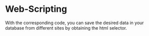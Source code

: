 # Web-Scripting
With the corresponding code, you can save the desired data in your database from different sites by obtaining the html selector.
